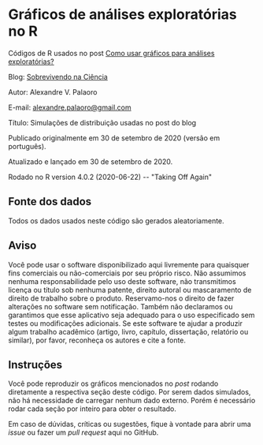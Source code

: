 # Gráficos de análises exploratórias no R

Códigos de R usados no post [Como usar gráficos para análises exploratórias?](https://marcoarmello.wordpress.com/?p=15821)

Blog: [Sobrevivendo na Ciência](https://marcoarmello.wordpress.com)

Autor: Alexandre V. Palaoro

E-mail: alexandre.palaoro@gmail.com

Título: Simulações de distribuição usadas no post do blog

Publicado originalmente em 30 de setembro de 2020 (versão em português).

Atualizado e lançado em 30 de setembro de 2020.

Rodado no R version 4.0.2 (2020-06-22) -- "Taking Off Again"


## Fonte dos dados

Todos os dados usados neste código são gerados aleatoriamente.


## Aviso

Você pode usar o software disponibilizado aqui livremente para quaisquer fins comerciais ou não-comerciais por seu próprio risco. Não assumimos nenhuma responsabilidade pelo uso deste software, não transmitimos licença ou título sob nenhuma patente, direito autoral ou mascaramento de direito de trabalho sobre o produto. Reservamo-nos o direito de fazer alterações no software sem notificação. Também não declaramos ou garantimos que esse aplicativo seja adequado para o uso especificado sem testes ou modificações adicionais. Se este software te ajudar a produzir algum trabalho acadêmico (artigo, livro, capítulo, dissertação, relatório ou similar), por favor, reconheça os autores e cite a fonte.


## Instruções

Você pode reproduzir os gráficos mencionados no *post* rodando diretamente a respectiva seção deste código. Por serem dados simulados, não há necessidade de carregar nenhum dado externo. Porém é necessário rodar cada seção por inteiro para obter o resultado.

Em caso de dúvidas, críticas ou sugestões, fique à vontade para abrir uma *issue* ou fazer um *pull request* aqui no GitHub.
